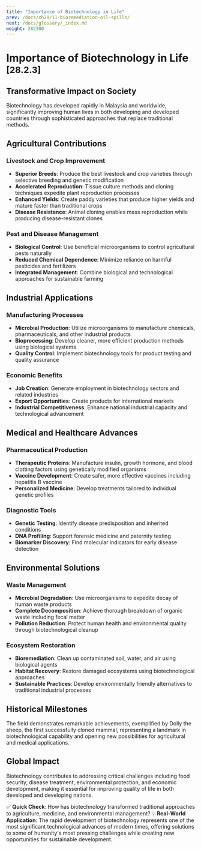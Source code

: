```yaml
---
title: "Importance of Biotechnology in Life"
prev: /docs/ch28/11-bioremediation-oil-spills/
next: /docs/glossary/_index.md
weight: 282300
---
```


# Importance of Biotechnology in Life <sub>[28.2.3]</sub>

## Transformative Impact on Society
Biotechnology has developed rapidly in Malaysia and worldwide, significantly improving human lives in both developing and developed countries through sophisticated approaches that replace traditional methods.

## Agricultural Contributions

### Livestock and Crop Improvement
- **Superior Breeds**: Produce the best livestock and crop varieties through selective breeding and genetic modification
- **Accelerated Reproduction**: Tissue culture methods and cloning techniques expedite plant reproduction processes
- **Enhanced Yields**: Create paddy varieties that produce higher yields and mature faster than traditional crops
- **Disease Resistance**: Animal cloning enables mass reproduction while producing disease-resistant clones

### Pest and Disease Management
- **Biological Control**: Use beneficial microorganisms to control agricultural pests naturally
- **Reduced Chemical Dependence**: Minimize reliance on harmful pesticides and fertilizers
- **Integrated Management**: Combine biological and technological approaches for sustainable farming

## Industrial Applications

### Manufacturing Processes
- **Microbial Production**: Utilize microorganisms to manufacture chemicals, pharmaceuticals, and other industrial products
- **Bioprocessing**: Develop cleaner, more efficient production methods using biological systems
- **Quality Control**: Implement biotechnology tools for product testing and quality assurance

### Economic Benefits
- **Job Creation**: Generate employment in biotechnology sectors and related industries
- **Export Opportunities**: Create products for international markets
- **Industrial Competitiveness**: Enhance national industrial capacity and technological advancement

## Medical and Healthcare Advances

### Pharmaceutical Production
- **Therapeutic Proteins**: Manufacture insulin, growth hormone, and blood clotting factors using genetically modified organisms
- **Vaccine Development**: Create safer, more effective vaccines including hepatitis B vaccine
- **Personalized Medicine**: Develop treatments tailored to individual genetic profiles

### Diagnostic Tools
- **Genetic Testing**: Identify disease predisposition and inherited conditions
- **DNA Profiling**: Support forensic medicine and paternity testing
- **Biomarker Discovery**: Find molecular indicators for early disease detection

## Environmental Solutions

### Waste Management
- **Microbial Degradation**: Use microorganisms to expedite decay of human waste products
- **Complete Decomposition**: Achieve thorough breakdown of organic waste including fecal matter
- **Pollution Reduction**: Protect human health and environmental quality through biotechnological cleanup

### Ecosystem Restoration
- **Bioremediation**: Clean up contaminated soil, water, and air using biological agents
- **Habitat Recovery**: Restore damaged ecosystems using biotechnological approaches
- **Sustainable Practices**: Develop environmentally friendly alternatives to traditional industrial processes

## Historical Milestones
The field demonstrates remarkable achievements, exemplified by Dolly the sheep, the first successfully cloned mammal, representing a landmark in biotechnological capability and opening new possibilities for agricultural and medical applications.

## Global Impact
Biotechnology contributes to addressing critical challenges including food security, disease treatment, environmental protection, and economic development, making it essential for improving quality of life in both developed and developing nations.

✅ **Quick Check**: How has biotechnology transformed traditional approaches to agriculture, medicine, and environmental management?
💡 **Real-World Application**: The rapid development of biotechnology represents one of the most significant technological advances of modern times, offering solutions to some of humanity's most pressing challenges while creating new opportunities for sustainable development.